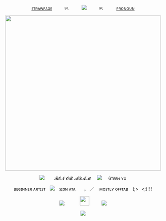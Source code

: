 <p align="center">
  <a href="https://stagdwle.straw.page/">ꜱᴛʀᴀᴡᴘᴀɢᴇ</a> ‎ ‎ ‎ ‎ ‎ ‎ ‎ ‎ ‎ ୨ৎ‎ ‎ ‎ ‎ ‎ ‎ ‎ ‎ ‎ ‎ ‎ <img src="https://komarev.com/ghpvc/?username=cxstiiel&color=grey&style=plasic&label=｡𖦹°‧⭑.ᐟ"> ‎ ‎ ‎ ‎ ‎ ‎ ‎ ‎ ‎ ୨ৎ‎ ‎ ‎ ‎ ‎ ‎ ‎ ‎ ‎ ‎ ‎ <a href="https://pronouns.cc/@stagdwle">ᴘʀᴏɴᴏᴜɴ</a>
</p>

<p align="center">
  <img src="https://files.catbox.moe/35hcot.gif" | width=500 style="font-size: 12px;"/>
</p>

<p align="center">
<img src="https://files.catbox.moe/bu33nl.gif">     𝓑𝓔𝓝 𝓞𝓡 𝓐𝓓𝓐𝓜⠀⠀<img src="https://64.media.tumblr.com/ff2a7365c8680a28bc46cfb4e085f4f5/81f8a9b6b60b1f0c-86/s75x75_c1/880d35352420916e6d1aa393cc2468fa485ce8b6.pnj">⠀⠀6ᴛᴇᴇɴ ʏᴏ
</p>

<p align="center">
ʙᴇɢɪɴɴᴇʀ ᴀʀᴛɪꜱᴛ ⠀<img src="https://64.media.tumblr.com/180148fbe61fa4a614c542404501de26/2a6ba979c585bbd6-56/s75x75_c1/479cde974b1b1e4b6352002b56baf2eb93cb1913.gifv">⠀ ꜱɪɢɴ ᴀᴛᴀ   ， ／  ᴍᴏꜱᴛʟʏ ᴏꜰꜰᴛᴀʙ⠀ (;>⠀<;) ! !
</p>

<p align="center">
  <img src="https://64.media.tumblr.com/5a425d718e73b2cd64359387e672a44a/055b6239baca094c-f6/s250x400/fbf47243b4efaed65c1af3e1fd0bb18b53603493.webp">      <img src="https://64.media.tumblr.com/a1119b09f2c93b4bb4f88678f4107c0f/3bf9185d18abb95b-43/s250x400/8cd044823220488a42cbf66a32ec4046bed19dde.gifv" | width=30/>     <img src="https://64.media.tumblr.com/2a4e0a75fd6f8a53ad4b18d3a1ae9a1d/055b6239baca094c-ee/s250x400/9df6db11c3d6148bac7156386dfeae12dc9481a7.gifv">

<p align="center">
<img src="https://spotify-github-profile.kittinanx.com/api/view?uid=8qjzua4g5ryvk12mr2oq10sp4&cover_image=true&theme=novatorem&show_offline=false&background_color=121212&interchange=false&bar_color=53b14f&bar_color_cover=true">
</p>
